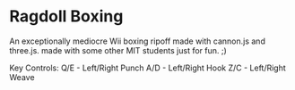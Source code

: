 # Ragdoll Boxing
An exceptionally mediocre Wii boxing ripoff made with cannon.js and three.js. made with some other MIT students just for fun. ;)

Key Controls:
Q/E - Left/Right Punch
A/D - Left/Right Hook
Z/C - Left/Right Weave